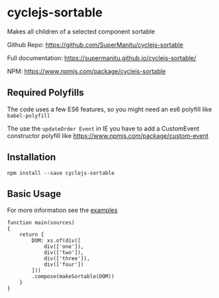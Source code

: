 # cyclejs-sortable
Makes all children of a selected component sortable

Github Repo: https://github.com/SuperManitu/cyclejs-sortable

Full documentation: https://supermanitu.github.io/cyclejs-sortable/

NPM: https://www.npmjs.com/package/cyclejs-sortable

## Required Polyfills
The code uses a few ES6 features, so you might need an es6 polyfill like `babel-polyfill`

The use the `updateOrder Event` in IE you have to add a CustomEvent constructor polyfill like https://www.npmjs.com/package/custom-event

## Installation

`npm install --save cyclejs-sortable`

## Basic Usage
For more information see the [examples](https://github.com/SuperManitu/cyclejs-sortable/tree/master/examples)

```
function main(sources)
{
    return {
        DOM: xs.of(div([
            div(['one']),
            div(['two']),
            div(['three']),
            div(['four'])
        ]))
        .compose(makeSortable(DOM))
    }
}
```
